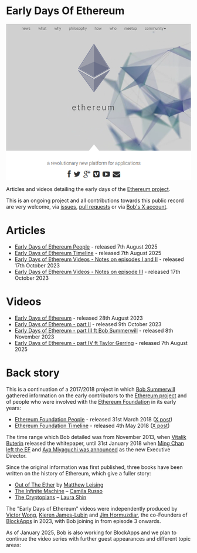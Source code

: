 # Early Days Of Ethereum

![image](https://raw.githubusercontent.com/bobsummerwill/EarlyDaysOfEthereum/main/images/ethereum_org_12_march_2024.png)

Articles and videos detailing the early days of the [Ethereum project](https://en.wikipedia.org/wiki/Ethereum).

This is an ongoing project and all contributions towards this public record are very welcome, via [issues](https://github.com/bobsummerwill/EarlyDaysOfEthereum/issues), [pull requests](https://github.com/bobsummerwill/EarlyDaysOfEthereum/pulls) or via [Bob's X account](https://x.com/bobsummerwill).

# Articles

- [Early Days of Ethereum People](https://github.com/bobsummerwill/EarlyDaysOfEthereum/blob/main/people/early-ethereum-people.md) - released 7th August 2025
- [Early Days of Ethereum Timeline](https://github.com/bobsummerwill/EarlyDaysOfEthereum/blob/main/timeline/early-ethereum-timeline.md) - released 7th August 2025
- [Early Days of Ethereum Videos - Notes on episodes I and II](https://bobsummerwill.com/2023/10/17/the-early-days-of-ethereum-videos/) - released 17th October 2023
- [Early Days of Ethereum Videos - Notes on episode III](https://bobsummerwill.com/2023/11/10/notes-from-blockapps-the-early-days-of-ethereum-part-iii-bob-summerwill-guest-appearance/) - released 17th October 2023

# Videos

- [Early Days of Ethereum](https://www.youtube.com/watch?v=EuXc6WPrK_k) - released 28th August 2023
- [Early Days of Ethereum - part II](https://youtu.be/b0jpu6be4lI?si=yi4z6XZHt3127CnK) - released 9th October 2023
- [Early Days of Ethereum - part III ft Bob Summerwill](https://youtu.be/BDs4bDHZO1Q?si=CwxjMbWZZzjl2XS9) - released 8th November 2023
- [Early Days of Ethereum - part IV ft Taylor Gerring](https://www.youtube.com/watch?v=dbcFifV_yVo) - released 7th August 2025

# Back story

This is a continuation of a 2017/2018 project in which [Bob Summerwill](https://bobsummerwill.com/about) gathered information on the early contributors to the [Ethereum project](https://ethereum.org) and of people who were involved with the [Ethereum Foundation](https://ethereum.foundation/) in its early years:

- [Ethereum Foundation People](https://bobsummerwill.com/ethereum-foundation-people/) - released 31st March 2018 ([X post](https://x.com/BobSummerwill/status/980328322625290240))
- [Ethereum Foundation Timeline](https://bobsummerwill.com/ethereum-foundation-timeline/) - released 4th May 2018 ([X post](https://x.com/BobSummerwill/status/992382419289411585))

The time range which Bob detailed was from November 2013, when [Vitalik Buterin](https://x.com/vitalikbuterin) released the whitepaper, until 31st January 2018 when [Ming Chan left the EF](https://blog.ethereum.org/2018/01/31/to-infinity-and-beyond) and [Aya Miyaguchi was announced](https://blog.ethereum.org/2018/01/31/farewell-and-welcome) as the new Executive Director.

Since the original information was first published, three books have been written on the history of Ethereum, which give a fuller story:

- [Out of The Ether](https://www.amazon.ca/Future-Money-Ethereum-Foundation-Revolution/dp/1119602939) by [Matthew Leising](https://www.linkedin.com/in/matthew-leising-5278b85/)
- [The Infinite Machine](https://www.amazon.ca/Infinite-Machine-Crypto-hackers-Building-Internet/dp/0062886142/) – [Camila Russo](https://x.com/CamiRusso)
- [The Cryptopians](https://www.amazon.ca/Cryptopians-Idealism-Greed-Making-Cryptocurrency/dp/1541763017/) – [Laura Shin](https://x.com/laurashin)

The "Early Days of Ethereum" videos were independently produced by [Victor Wong](https://x.com/vic4wong), [Kieren James-Lubin](https://x.com/kjameslubin) and [Jim Hormuzdiar](https://x.com/JamshidHormuz), the co-Founders of [BlockApps](https://blockapps.net) in 2023, with Bob joining in from episode 3 onwards.

As of January 2025, Bob is also working for BlockApps and we plan to continue the video series with further guest appearances and different topic areas:
